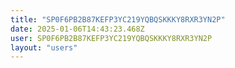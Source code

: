 ```yaml
---
title: "SP0F6PB2B87KEFP3YC219YQBQSKKKY8RXR3YN2P"
date: 2025-01-06T14:43:23.468Z
user: SP0F6PB2B87KEFP3YC219YQBQSKKKY8RXR3YN2P
layout: "users"
---
```

    